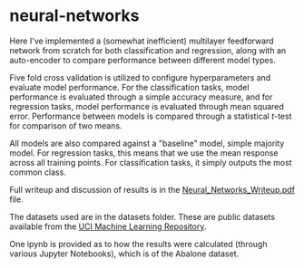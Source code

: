 # neural-networks


Here I've implemented a (somewhat inefficient) multilayer feedforward network from scratch for both classification and regression, along with an auto-encoder to compare performance between different model types.

Five fold cross validation is utilized to configure hyperparameters and evaluate model performance. For the classification tasks, model performance is evaluated through a simple accuracy measure, and for regression tasks, model performance is evaluated through mean squared error. Performance between models is compared through a statistical *t*-test for comparison of two means. 

All models are also compared against a "baseline" model, simple majority model. For regression tasks, this means that we use the mean response across all training points. For classification tasks, it simply outputs the most common class. 

Full writeup and discussion of results is in the [Neural_Networks_Writeup.pdf](/Neural_Networks_Writeup.pdf) file.

The datasets used are in the datasets folder. These are public datasets available from the [UCI Machine Learning Repository](https://archive.ics.uci.edu/ml/index.php).

One ipynb is provided as to how the results were calculated (through various Jupyter Notebooks), which is of the Abalone dataset.
